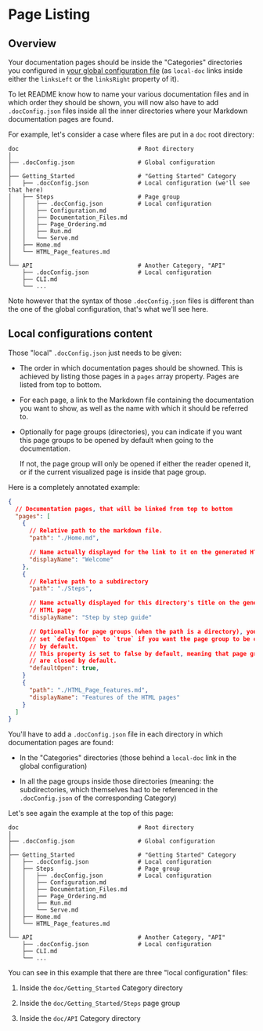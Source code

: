 # Page Listing

## Overview

Your documentation pages should be inside the "Categories" directories you
configured in [your global configuration file](./Configuration.md) (as
`local-doc` links inside either the `linksLeft` or the `linksRight` property of
it).

To let README know how to name your various documentation files and in which
order they should be shown, you will now also have to add `.docConfig.json`
files inside all the inner directories where your Markdown documentation pages
are found.

For example, let's consider a case where files are put in a `doc` root
directory:

```
doc                                  # Root directory
│
├── .docConfig.json                  # Global configuration
│
├── Getting_Started                  # "Getting Started" Category
│   ├── .docConfig.json              # Local configuration (we'll see that here)
│   ├── Steps                        # Page group
│   │   ├── .docConfig.json          # Local configuration
│   │   ├── Configuration.md
│   │   ├── Documentation_Files.md
│   │   ├── Page_Ordering.md
│   │   ├── Run.md
│   │   └── Serve.md
│   ├── Home.md
│   └── HTML_Page_features.md
│
└── API                              # Another Category, "API"
    ├── .docConfig.json              # Local configuration
    ├── CLI.md
    └── ...
```

Note however that the syntax of those `.docConfig.json` files is
different than the one of the global configuration, that's what we'll see here.

## Local configurations content

Those "local" `.docConfig.json` just needs to be given:

- The order in which documentation pages should be showned. This is achieved
  by listing those pages in a `pages` array property. Pages are listed from
  top to bottom.

- For each page, a link to the Markdown file containing the documentation you
  want to show, as well as the name with which it should be referred to.

- Optionally for page groups (directories), you can indicate if you want this
  page groups to be opened by default when going to the documentation.

  If not, the page group will only be opened if either the reader opened it,
  or if the current visualized page is inside that page group.

Here is a completely annotated example:

```json
{
  // Documentation pages, that will be linked from top to bottom
  "pages": [
    {
      // Relative path to the markdown file.
      "path": "./Home.md",

      // Name actually displayed for the link to it on the generated HTML page
      "displayName": "Welcome"
    },
    {
      // Relative path to a subdirectory
      "path": "./Steps",

      // Name actually displayed for this directory's title on the generated
      // HTML page
      "displayName": "Step by step guide"

      // Optionally for page groups (when the path is a directory), you can
      // set `defaultOpen` to `true` if you want the page group to be open
      // by default.
      // This property is set to false by default, meaning that page groups
      // are closed by default.
      "defaultOpen": true,
    }
    {
      "path": "./HTML_Page_features.md",
      "displayName": "Features of the HTML pages"
    }
  ]
}
```

You'll have to add a `.docConfig.json` file in each directory in which
documentation pages are found:

- In the "Categories" directories (those behind a `local-doc` link in the
  global configuration)

- In all the page groups inside those directories (meaning: the
  subdirectories, which themselves had to be referenced in the
  `.docConfig.json` of the corresponding Category)

Let's see again the example at the top of this page:

```
doc                                  # Root directory
│
├── .docConfig.json                  # Global configuration
│
├── Getting_Started                  # "Getting Started" Category
│   ├── .docConfig.json              # Local configuration
│   ├── Steps                        # Page group
│   │   ├── .docConfig.json          # Local configuration
│   │   ├── Configuration.md
│   │   ├── Documentation_Files.md
│   │   ├── Page_Ordering.md
│   │   ├── Run.md
│   │   └── Serve.md
│   ├── Home.md
│   └── HTML_Page_features.md
│
└── API                              # Another Category, "API"
    ├── .docConfig.json              # Local configuration
    ├── CLI.md
    └── ...
```

You can see in this example that there are three "local configuration" files:

1.  Inside the `doc/Getting_Started` Category directory

2.  Inside the `doc/Getting_Started/Steps` page group

3.  Inside the `doc/API` Category directory

